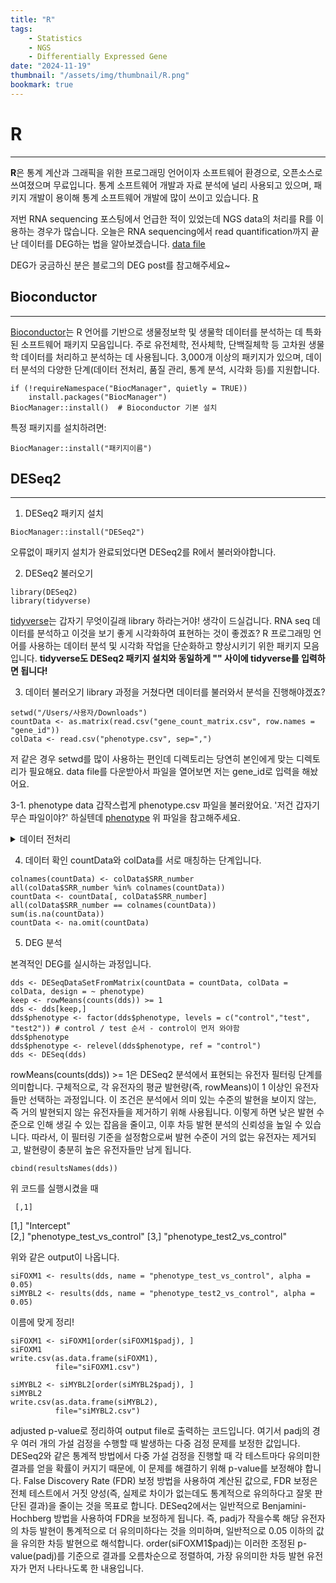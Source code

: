 ```yaml
---
title: "R"
tags:
    - Statistics
    - NGS
    - Differentially Expressed Gene
date: "2024-11-19"
thumbnail: "/assets/img/thumbnail/R.png"
bookmark: true
---
```


# R
---

**R**은 통계 계산과 그래픽을 위한 프로그래밍 언어이자 소프트웨어 환경으로, 오픈소스로 쓰여졌으며 무료입니다. 통계 소프트웨어 개발과 자료 분석에 널리 사용되고 있으며, 패키지 개발이 용이해 통계 소프트웨어 개발에 많이 쓰이고 있습니다.
[R](https://www.r-project.org/)

저번 RNA sequencing 포스팅에서 언급한 적이 있었는데 NGS data의 처리를 R를 이용하는 경우가 많습니다. 
오늘은 RNA sequencing에서 read quantification까지 끝난 데이터를 DEG하는 법을 알아보겠습니다.
[data file](https://github.com/qjjin/qjjin_2/raw/main/assets/img/gene_count_matrix.csv)

DEG가 궁금하신 분은 블로그의 DEG post를 참고해주세요~

## Bioconductor
---

[Bioconductor](https://www.bioconductor.org/)는 R 언어를 기반으로 생물정보학 및 생물학 데이터를 분석하는 데 특화된 소프트웨어 패키지 모음입니다. 주로 유전체학, 전사체학, 단백질체학 등 고차원 생물학 데이터를 처리하고 분석하는 데 사용됩니다.
3,000개 이상의 패키지가 있으며, 데이터 분석의 다양한 단계(데이터 전처리, 품질 관리, 통계 분석, 시각화 등)를 지원합니다.

```
if (!requireNamespace("BiocManager", quietly = TRUE))
    install.packages("BiocManager")
BiocManager::install()  # Bioconductor 기본 설치
```

특정 패키지를 설치하려면:
```
BiocManager::install("패키지이름")
```


## DESeq2
---

1. DESeq2 패키지 설치
```
BiocManager::install("DESeq2")
```

오류없이 패키지 설치가 완료되었다면 DESeq2를 R에서 불러와야합니다.

2. DESeq2 불러오기
```
library(DESeq2)
library(tidyverse)
```
[tidyverse](https://www.tidyverse.org/)는 갑자기 무엇이길래 library 하라는거야! 생각이 드실겁니다.
RNA seq 데이터를 분석하고 이것을 보기 좋게 시각화하여 표현하는 것이 좋겠죠?
R 프로그래밍 언어를 사용하는 데이터 분석 및 시각화 작업을 단순화하고 향상시키기 위한 패키지 모음입니다.
**tidyverse도 DESeq2 패키지 설치와 동일하게 "" 사이에 tidyverse를 입력하면 됩니다!**

3. 데이터 불러오기
library 과정을 거쳤다면 데이터를 불러와서 분석을 진행해야겠죠?
```
setwd("/Users/사용자/Downloads")
countData <- as.matrix(read.csv("gene_count_matrix.csv", row.names = "gene_id"))
colData <- read.csv("phenotype.csv", sep=",")
```
저 같은 경우 setwd를 많이 사용하는 편인데 디렉토리는 당연히 본인에게 맞는 디렉토리가 필요해요.
data file를 다운받아서 파일을 열어보면 저는 gene_id로 입력을 해놨어요.

3-1. phenotype data
갑작스럽게 phenotype.csv 파일을 불러왔어요. '저건 갑자기 무슨 파일이야?' 하실텐데
[phenotype](https://github.com/qjjin/qjjin_2/raw/main/assets/img/phenotype.csv)
위 파일을 참고해주세요.


<details>
<summary>데이터 전처리</summary>
<div markdown="1">

데이터 전처리는 선택입니다.
```
# siFOXM1
countData <- countData[, c(1,2,3,4,5,6,7,8)]
colData <- colData[c(1,2,3,4,5,6,7,8), ]

# siMYBL2
countData <- countData[, c(1,2,3,4,9,10,11,12)]
colData <- colData[c(1,2,3,4,9,10,11,12), ]
```
</div>
</details>

4. 데이터 확인
countData와 colData를 서로 매칭하는 단계입니다.
```
colnames(countData) <- colData$SRR_number
all(colData$SRR_number %in% colnames(countData)) 
countData <- countData[, colData$SRR_number]
all(colData$SRR_number == colnames(countData))
sum(is.na(countData))
countData <- na.omit(countData)
```
5. DEG 분석 

본격적인 DEG를 실시하는 과정입니다.
```
dds <- DESeqDataSetFromMatrix(countData = countData, colData = colData, design = ~ phenotype)
keep <- rowMeans(counts(dds)) >= 1 
dds <- dds[keep,] 
dds$phenotype <- factor(dds$phenotype, levels = c("control","test", "test2")) # control / test 순서 - control이 먼저 와야함
dds$phenotype
dds$phenotype <- relevel(dds$phenotype, ref = "control")
dds <- DESeq(dds)
```
rowMeans(counts(dds)) >= 1은 DESeq2 분석에서 표현되는 유전자 필터링 단계를 의미합니다. 구체적으로, 각 유전자의 평균 발현량(즉, rowMeans)이 1 이상인 유전자들만 선택하는 과정입니다. 
이 조건은 분석에서 의미 있는 수준의 발현을 보이지 않는, 즉 거의 발현되지 않는 유전자들을 제거하기 위해 사용됩니다. 
이렇게 하면 낮은 발현 수준으로 인해 생길 수 있는 잡음을 줄이고, 이후 차등 발현 분석의 신뢰성을 높일 수 있습니다.
따라서, 이 필터링 기준을 설정함으로써 발현 수준이 거의 없는 유전자는 제거되고, 발현량이 충분히 높은 유전자들만 남게 됩니다.

```
cbind(resultsNames(dds))
```
위 코드를 실행시켰을 때 

     [,1]                        
[1,] "Intercept"                 
[2,] "phenotype_test_vs_control" 
[3,] "phenotype_test2_vs_control"

위와 같은 output이 나옵니다.

```
siFOXM1 <- results(dds, name = "phenotype_test_vs_control", alpha = 0.05)
siMYBL2 <- results(dds, name = "phenotype_test2_vs_control", alpha = 0.05)
```
이름에 맞게 정리!

```
siFOXM1 <- siFOXM1[order(siFOXM1$padj), ]
siFOXM1
write.csv(as.data.frame(siFOXM1),
          file="siFOXM1.csv")

siMYBL2 <- siMYBL2[order(siMYBL2$padj), ]
siMYBL2
write.csv(as.data.frame(siMYBL2),
          file="siMYBL2.csv")
```
adjusted p-value로 정리하여 output file로 출력하는 코드입니다.
여기서 padj의 경우 여러 개의 가설 검정을 수행할 때 발생하는 다중 검정 문제를 보정한 값입니다.
DESeq2와 같은 통계적 방법에서 다중 가설 검정을 진행할 때 각 테스트마다 유의미한 결과를 얻을 확률이 커지기 때문에, 이 문제를 해결하기 위해 p-value를 보정해야 합니다.
False Discovery Rate (FDR) 보정 방법을 사용하여 계산된 값으로, FDR 보정은 전체 테스트에서 거짓 양성(즉, 실제로 차이가 없는데도 통계적으로 유의하다고 잘못 판단된 결과)을 줄이는 것을 목표로 합니다. 
DESeq2에서는 일반적으로 Benjamini-Hochberg 방법을 사용하여 FDR을 보정하게 됩니다.
즉, padj가 작을수록 해당 유전자의 차등 발현이 통계적으로 더 유의미하다는 것을 의미하며, 일반적으로 0.05 이하의 값을 유의한 차등 발현으로 해석합니다.
order(siFOXM1$padj)는 이러한 조정된 p-value(padj)를 기준으로 결과를 오름차순으로 정렬하여, 가장 유의미한 차등 발현 유전자가 먼저 나타나도록 한 내용입니다.
